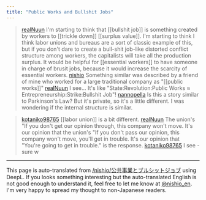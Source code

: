 ```yaml
---
title: "Public Works and Bullshit Jobs"
---
```


> [realNuun](https://x.com/realNuun/status/1815305497341477375) I'm starting to think that [[bullshit job]] is something created by workers to [[trickle down]] [[surplus value]]. I'm starting to think
>  I think labor unions and bureaus are a sort of classic example of this, but if you don't dare to create a bull-shit job-like distorted conflict structure among workers, the capitalists will take all the production surplus.
>  It would be helpful for [[essential workers]] to have someone in charge of brusit jobs, because it would increase the scarcity of essential workers.
> [nishio](https://x.com/nishio/status/1815310074929402085) Something similar was described by a friend of mine who worked for a large traditional company as "[[public works]]"
> [realNuun](https://x.com/realNuun/status/1815311554373632134) I see...
>  It's like "State:Revolution:Public Works ≈ Entrepreneurship:Strike:Bullshit Job"!
> [nannopella](https://x.com/nannopella/status/1815318780618461443) Is this a story similar to Parkinson's Law?
>  But it's private, so it's a little different.
>  I was wondering if the internal structure is similar.

> [kotaniko98765](https://x.com/kotaniko98765/status/1815311355702059479) [[labor union]] is a bit different.
> [realNuun](https://x.com/realNuun/status/1815312097762525558) The union's "If you don't get our opinion through, this company won't move. It's our opinion that the union's "If you don't pass our opinion, this company won't move, you'll get in trouble. It's our opinion that "You're going to get in trouble." is the response.
> [kotaniko98765](https://x.com/kotaniko98765/status/1815323893881807202) I see - sure w

---
This page is auto-translated from [/nishio/公共事業とブルシットジョブ](https://scrapbox.io/nishio/公共事業とブルシットジョブ) using DeepL. If you looks something interesting but the auto-translated English is not good enough to understand it, feel free to let me know at [@nishio_en](https://twitter.com/nishio_en). I'm very happy to spread my thought to non-Japanese readers.
